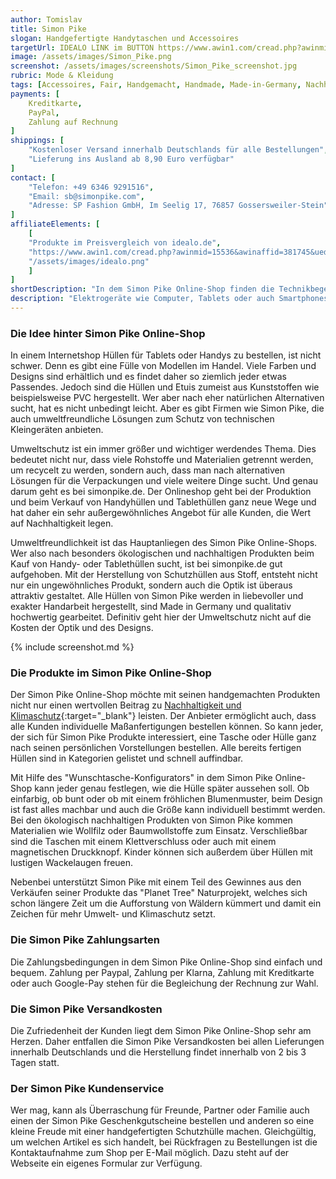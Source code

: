 ```yaml
---
author: Tomislav
title: Simon Pike 
slogan: Handgefertigte Handytaschen und Accessoires
targetUrl: IDEALO LINK im BUTTON https://www.awin1.com/cread.php?awinmid=15536&awinaffid=381745&ued=https%3A%2F%2Fwww.idealo.de%2Fpreisvergleich%2FMainSearchProductCategory.html%3Fq%3DSimon%2BPike
image: /assets/images/Simon_Pike.png
screenshot: /assets/images/screenshots/Simon_Pike_screenshot.jpg
rubric: Mode & Kleidung
tags: [Accessoires, Fair, Handgemacht, Handmade, Made-in-Germany, Nachhaltige-Produkte]
payments: [
    Kreditkarte,
    PayPal,
    Zahlung auf Rechnung
]
shippings: [
    "Kostenloser Versand innerhalb Deutschlands für alle Bestellungen",
    "Lieferung ins Ausland ab 8,90 Euro verfügbar"
]
contact: [
    "Telefon: +49 6346 9291516",
    "Email: sb@simonpike.com",
    "Adresse: SP Fashion GmbH, Im Seelig 17, 76857 Gossersweiler-Stein"
]
affiliateElements: [
    [
    "Produkte im Preisvergleich von idealo.de", 
    "https://www.awin1.com/cread.php?awinmid=15536&awinaffid=381745&ued=https%3A%2F%2Fwww.idealo.de%2Fpreisvergleich%2FMainSearchProductCategory.html%3Fq%3DSimon%2BPike", 
    "/assets/images/idealo.png"
    ]
]
shortDescription: "In dem Simon Pike Online-Shop finden die Technikbegeisterten die passenden handgemachten Handytaschen und Accessoires zum Schutz ihres Lieblingsstückes."
description: "Elektrogeräte wie Computer, Tablets oder auch Smartphones, sind mit empfindlicher Elektronik ausgestattet. Sie können, wenn sie hinfallen, nicht nur Funktionsstörungen erleiden, sondern auch unschöne Kratzer und Beschädigungen bekommen. Daher ist es ratsam und von Vorteil, die Geräte durch Taschen, Hüllen oder Etuis zu schützen. Tolle Lösungen dieser Art gibt es in dem Online-Shop Simon Pike."
---
```


### Die Idee hinter Simon Pike Online-Shop

In einem Internetshop Hüllen für Tablets oder Handys zu bestellen, ist nicht schwer. Denn es gibt eine Fülle von Modellen im Handel. Viele Farben und Designs sind erhältlich und es findet daher so ziemlich jeder etwas Passendes. Jedoch sind die Hüllen und Etuis zumeist aus Kunststoffen wie beispielsweise PVC hergestellt. Wer aber nach eher natürlichen Alternativen sucht, hat es nicht unbedingt leicht. Aber es gibt Firmen wie Simon Pike, die auch umweltfreundliche Lösungen zum Schutz von technischen Kleingeräten anbieten.

Umweltschutz ist ein immer größer und wichtiger werdendes Thema. Dies bedeutet nicht nur, dass viele Rohstoffe und Materialien getrennt werden, um recycelt zu werden, sondern auch, dass man nach alternativen Lösungen für die Verpackungen und viele weitere Dinge sucht. Und genau darum geht es bei simonpike.de. Der Onlineshop geht bei der Produktion und beim Verkauf von Handyhüllen und Tablethüllen ganz neue Wege und hat daher ein sehr außergewöhnliches Angebot für alle Kunden, die Wert auf Nachhaltigkeit legen.

Umweltfreundlichkeit ist das Hauptanliegen des Simon Pike Online-Shops. Wer also nach besonders ökologischen und nachhaltigen Produkten beim Kauf von Handy- oder Tablethüllen sucht, ist bei simonpike.de gut aufgehoben. Mit der Herstellung von Schutzhüllen aus Stoff, entsteht nicht nur ein ungewöhnliches Produkt, sondern auch die Optik ist überaus attraktiv gestaltet. Alle Hüllen von Simon Pike werden in liebevoller und exakter Handarbeit hergestellt, sind Made in Germany und qualitativ hochwertig gearbeitet. Definitiv geht hier der Umweltschutz nicht auf die Kosten der Optik und des Designs.

{% include screenshot.md %}

### Die Produkte im Simon Pike Online-Shop

Der Simon Pike Online-Shop möchte mit seinen handgemachten Produkten nicht nur einen wertvollen Beitrag zu [Nachhaltigkeit und Klimaschutz](https://simonpike.de/pages/uber-uns){:target="_blank"} leisten. Der Anbieter ermöglicht auch, dass alle Kunden individuelle Maßanfertigungen bestellen können. So kann jeder, der sich für Simon Pike Produkte interessiert, eine Tasche oder Hülle ganz nach seinen persönlichen Vorstellungen bestellen. Alle bereits fertigen Hüllen sind in Kategorien gelistet und schnell auffindbar.

Mit Hilfe des "Wunschtasche-Konfigurators" in dem Simon Pike Online-Shop kann jeder genau festlegen, wie die Hülle später aussehen soll. Ob einfarbig, ob bunt oder ob mit einem fröhlichen Blumenmuster, beim Design ist fast alles machbar und auch die Größe kann individuell bestimmt werden. Bei den ökologisch nachhaltigen Produkten von Simon Pike kommen Materialien wie Wollfilz oder Baumwollstoffe zum Einsatz. Verschließbar sind die Taschen mit einem Klettverschluss oder auch mit einem magnetischen Druckknopf. Kinder können sich außerdem über Hüllen mit lustigen Wackelaugen freuen.

Nebenbei unterstützt Simon Pike mit einem Teil des Gewinnes aus den Verkäufen seiner Produkte das "Planet Tree" Naturprojekt, welches sich schon längere Zeit um die Aufforstung von Wäldern kümmert und damit ein Zeichen für mehr Umwelt- und Klimaschutz setzt.

### Die Simon Pike Zahlungsarten

Die Zahlungsbedingungen in dem Simon Pike Online-Shop sind einfach und bequem. Zahlung per Paypal, Zahlung per Klarna, Zahlung mit Kreditkarte oder auch Google-Pay stehen für die Begleichung der Rechnung zur Wahl.

### Die Simon Pike Versandkosten

Die Zufriedenheit der Kunden liegt dem Simon Pike Online-Shop sehr am Herzen. Daher entfallen die Simon Pike Versandkosten bei allen Lieferungen innerhalb Deutschlands und die Herstellung findet innerhalb von 2 bis 3 Tagen statt.

### Der Simon Pike Kundenservice

Wer mag, kann als Überraschung für Freunde, Partner oder Familie auch einen der Simon Pike Geschenkgutscheine bestellen und anderen so eine kleine Freude mit einer handgefertigten Schutzhülle machen. Gleichgültig, um welchen Artikel es sich handelt, bei Rückfragen zu Bestellungen ist die Kontaktaufnahme zum Shop per E-Mail möglich. Dazu steht auf der Webseite ein eigenes Formular zur Verfügung.
